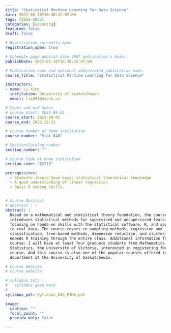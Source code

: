 ```yaml
---
title: "Statistical Machine Learning for Data Science"
date: 2022-05-16T16:30:32-07:00
tags: [2022-2023]
categories: [upcoming]
featured: false
draft: false

# Registration currently open
registration_open: true

# Schedule page publish date (NOT publication's date).
publishDate: 2022-05-16T16:30:32-07:00

# Publication name and optional abbreviated publication name.
course_title: "Statistical Machine Learning for Data Science"

instructors:
- name: Li Xing
  institution: University of Saskatchewan
  email: lix491@usask.ca

# Start and end dates
# course_start: 2022-09-01
course_start: 2022-09-01
course_end: 2022-12-31

# Course number at home institution
course_number: "Stat 846"

# Section/Catalog number
section_number: ""

# Course Code at Home institution
section_code: "82213"

prerequisites:
  - Students should have basic statistical theoretical knowledge
  - A good understanding of linear regression
  - Basic R coding skills.


# Course Abstract
# abstract : |
abstract: |
  Based on a mathematical and statistical theory foundation, the course
  introduces statistical methods for supervised and unsupervised learning,
  focusing on hands-on skills with the statistical software, R, and applications
  to real data. The course covers re-sampling methods, regression and
  classification, tree-based methods, dimension reduction, and clustering. It
  embeds R training through the entire class. Additional information for this
  course: I will have at least four graduate students from Mathematics and
  Statistics, the University of Victoria, interested in registering for this
  course. And this course is also one of the popular courses offered in my
  department at the University of Saskatchewan.

# Course Website
# course_website: 

# syllabus_txt: |
#   syllabus goes here
#
syllabus_pdf: Syllabus_846_PIMS.pdf

image:
  caption: ""
  focal_point: ""
  preview_only: false

---
```

